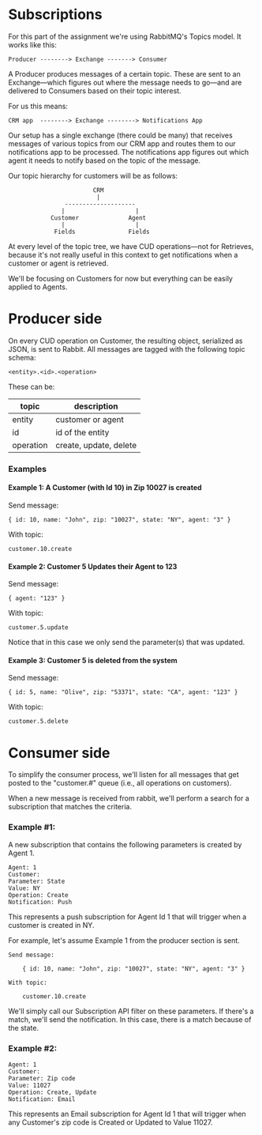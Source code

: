 # Subscriptions

For this part of the assignment we're using RabbitMQ's Topics model. It works
like this:

    Producer --------> Exchange -------> Consumer

A Producer produces messages of a certain topic. These are sent to an
Exchange—which figures out where the message needs to go—and are
delivered to Consumers based on their topic interest.

For us this means:

    CRM app  --------> Exchange --------> Notifications App

Our setup has a single exchange (there could be many) that receives messages of
various topics from our CRM app and routes them to our notifications app to be
processed. The notifications app figures out which agent it needs to notify
based on the topic of the message.

Our topic hierarchy for customers will be as follows:

                            CRM
                             |
                    --------------------
                   |                    |
                Customer              Agent
                   |                    |
                 Fields               Fields


At every level of the topic tree, we have CUD operations—not for Retrieves,
because it's not really useful in this context to get notifications when a
customer or agent is retrieved.

We'll be focusing on Customers for now but everything can be easily applied to
Agents.

Producer side
=============
On every CUD operation on Customer, the resulting object, serialized as JSON, is
sent to Rabbit. All messages are tagged with the following topic schema:

    <entity>.<id>.<operation>

These can be:

topic      | description
-----------|----------------------------
 entity    | customer or agent
 id        | id of the entity
 operation | create, update, delete

### Examples
#### Example 1: A Customer (with Id 10) in Zip 10027 is created

Send message:

    { id: 10, name: "John", zip: "10027", state: "NY", agent: "3" }

With topic:

    customer.10.create

#### Example 2: Customer 5 Updates their Agent to 123

Send message:

    { agent: "123" }

With topic:

    customer.5.update

Notice that in this case we only send the parameter(s) that was updated.

#### Example 3: Customer 5 is deleted from the system

Send message:

    { id: 5, name: "Olive", zip: "53371", state: "CA", agent: "123" }

With topic:

    customer.5.delete

Consumer side
=============
To simplify the consumer process, we'll listen for all messages that get posted
to the "customer.#" queue (i.e., all operations on customers).

When a new message is received from rabbit, we'll perform a search for a
subscription that matches the criteria.

### Example #1:

A new subscription that contains the following parameters is created by Agent 1.

    Agent: 1
    Customer:
    Parameter: State
    Value: NY
    Operation: Create
    Notification: Push

This represents a push subscription for Agent Id 1 that will trigger when a
customer is created in NY.

For example, let's assume Example 1 from the producer section is sent.

    Send message:

        { id: 10, name: "John", zip: "10027", state: "NY", agent: "3" }

    With topic:

        customer.10.create

We'll simply call our Subscription API filter on these parameters. If there's a
match, we'll send the notification. In this case, there is a match because of
the state.

### Example #2:

    Agent: 1
    Customer:
    Parameter: Zip code
    Value: 11027
    Operation: Create, Update
    Notification: Email

This represents an Email subscription for Agent Id 1 that will trigger when any
Customer's zip code is Created or Updated to Value 11027.

